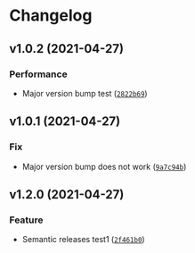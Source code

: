# Changelog

<!--next-version-placeholder-->

## v1.0.2 (2021-04-27)
### Performance
* Major version bump test ([`2822b69`](https://github.com/CrinitusFeles/OAI_Modbus/commit/2822b69263bb248dd589ddef631e5b0afefd440a))

## v1.0.1 (2021-04-27)
### Fix
* Major version bump does not work ([`9a7c94b`](https://github.com/CrinitusFeles/OAI_Modbus/commit/9a7c94b567ee9c7813c89a34a2a6cb5a40b4d1c1))

## v1.2.0 (2021-04-27)
### Feature
* Semantic releases test1 ([`2f461b0`](https://github.com/CrinitusFeles/OAI_Modbus/commit/2f461b0c4990384c29073f649dd6e30e1b62b190))
